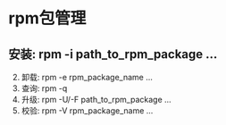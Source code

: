# rpm包管理
## 安装: rpm -i path_to_rpm_package ...
2. 卸载: rpm -e rpm_package_name ...
3. 查询: rpm -q 
4. 升级: rpm -U/-F path_to_rpm_package ...
5. 校验: rpm -V rpm_package_name ...


